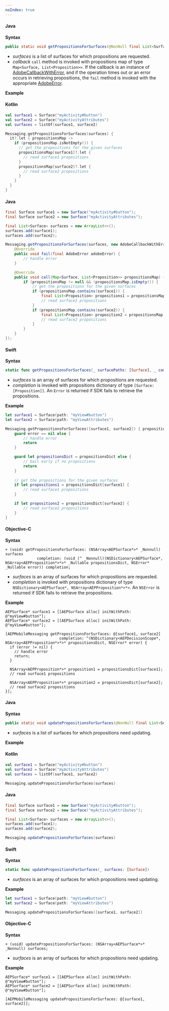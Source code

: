 ```yaml
---
noIndex: true
---
```


<Variant platform="android" api="get-propositions-for-surfaces" repeat="9"/>

#### Java

**Syntax**

```java
public static void getPropositionsForSurfaces(@NonNull final List<Surface> surfaces, @NonNull final AdobeCallback<Map<Surface, List<Proposition>>> callback)
```

* _surfaces_ is a list of surfaces for which propositions are requested.
* _callback_ `call` method is invoked with propositions map of type `Map<Surface, List<Proposition>>`. If the callback is an instance of [AdobeCallbackWithError](../../../../home/base/mobile-core/api-reference.md#adobecallbackwitherror), and if the operation times out or an error occurs in retrieving propositions, the `fail` method is invoked with the appropriate [AdobeError](../../../../home/base/mobile-core/api-reference.md#adobeerror).

**Example**

#### Kotlin

```kotlin
val surface1 = Surface("myActivity#button")
val surface2 = Surface("myActivityAttributes")
val surfaces = listOf(surface1, surface2)

Messaging.getPropositionsForSurfaces(surfaces) {
  it?.let { propositionsMap ->
    if (propositionsMap.isNotEmpty()) {
      // get the propositions for the given surfaces
      propositionsMap[surface1]?.let {
        // read surface1 propositions
      }
      propositionsMap[surface2]?.let {
        // read surface2 propositions
      }
    }
  }
}
```

#### Java

```java
final Surface surface1 = new Surface("myActivity#button");
final Surface surface2 = new Surface("myActivityAttributes");

final List<Surface> surfaces = new ArrayList<>();
surfaces.add(surface1);
surfaces.add(surface2);

Messaging.getPropositionsForSurfaces(surfaces, new AdobeCallbackWithError<Map<Surface, List<Proposition>>>() {
    @Override
    public void fail(final AdobeError adobeError) {
        // handle error
    }

    @Override
    public void call(Map<Surface, List<Proposition>> propositionsMap) {
        if (propositionsMap != null && !propositionsMap.isEmpty()) {
            // get the propositions for the given surfaces
            if (propositionsMap.contains(surface1)) {
                final List<Proposition> propositions1 = propositionsMap.get(surface1)
                // read surface1 propositions
            }
            if (propositionsMap.contains(surface2)) {
                final List<Proposition> proposition2 = propositionsMap.get(surface2)
                // read surface2 propositions
            }
        }
    }
});
```

<Variant platform="ios" api="get-propositions-for-surfaces" repeat="12"/>

#### Swift

**Syntax**

```swift
static func getPropositionsForSurfaces(_ surfacePaths: [Surface], _ completion: @escaping ([Surface: [Proposition]]?, Error?) -> Void)
```

* _surfaces_ is an array of surfaces for which propositions are requested.
* _completion_ is invoked with propositions dictionary of type `[Surface: [Proposition]]`. An `Error` is returned if SDK fails to retrieve the propositions.

**Example**

```swift
let surface1 = Surface(path: "myView#button")
let surface2 = Surface(path: "myViewAttributes")

Messaging.getPropositionsForSurfaces([surface1, surface2]) { propositionsDict, error in
    guard error == nil else {
        // handle error
        return
    }

    guard let propositionsDict = propositionsDict else {
        // bail early if no propositions
        return
    }
    
    // get the propositions for the given surfaces
    if let propositions1 = propositionsDict[surface1] {
        // read surface1 propositions
    }

    if let propositions2 = propositionsDict[surface2] {
        // read surface2 propositions
    }
}
```

#### Objective-C

**Syntax**

```objc
+ (void) getPropositionsForSurfaces: (NSArray<AEPSurface*>* _Nonnull) surfaces 
              completion: (void (^ _Nonnull)(NSDictionary<AEPSurface*, NSArray<AEPProposition*>*>* _Nullable propositionsDict, NSError* _Nullable error)) completion;
```

* _surfaces_ is an array of surfaces for which propositions are requested.
* _completion_ is invoked with propositions dictionary of type `NSDictionary<AEPSurface*, NSArray<AEPProposition*>*>`. An `NSError` is returned if SDK fails to retrieve the propositions.

**Example**

```objc
AEPSurface* surface1 = [[AEPSurface alloc] initWithPath: @"myView#button"];
AEPSurface* surface2 = [[AEPSurface alloc] initWithPath: @"myView#button"];

[AEPMobileMessaging getPropositionsForSurfaces: @[surface1, surface2] 
                        completion: ^(NSDictionary<AEPDecisionScope*, NSArray<AEPProposition*>*>* propositionsDict, NSError* error) {
  if (error != nil) {
    // handle error   
    return;
  }

  NSArray<AEPProposition*>* proposition1 = propositionsDict[surface1];
  // read surface1 propositions

  NSArray<AEPProposition*>* proposition2 = propositionsDict[surface2];
  // read surface2 propositions
}];
```

<Variant platform="android" api="update-propositions-for-surfaces" repeat="9"/>

#### Java

**Syntax**

```java
public static void updatePropositionsForSurfaces(@NonNull final List<Surface> surfaces)
```

* _surfaces_ is a list of surfaces for which propositions need updating.

**Example**

#### Kotlin

```kotlin
val surface1 = Surface("myActivity#button")
val surface2 = Surface("myActivityAttributes")
val surfaces = listOf(surface1, surface2)

Messaging.updatePropositionsForSurfaces(surfaces)
```

#### Java

```java
final Surface surface1 = new Surface("myActivity#button");
final Surface surface2 = new Surface("myActivityAttributes");

final List<Surface> surfaces = new ArrayList<>();
surfaces.add(surface1);
surfaces.add(surface2);

Messaging.updatePropositionsForSurfaces(surfaces)
```

<Variant platform="ios" api="update-propositions-for-surfaces" repeat="12"/>

#### Swift

**Syntax**

```swift
static func updatePropositionsForSurfaces(_ surfaces: [Surface])
```

* _surfaces_ is an array of surfaces for which propositions need updating.

**Example**

```swift
let surface1 = Surface(path: "myView#button")
let surface2 = Surface(path: "myViewAttributes")

Messaging.updatePropositionsForSurfaces([surface1, surface2])
```

#### Objective-C

**Syntax**

```objc
+ (void) updatePropositionsForSurfaces: (NSArray<AEPSurface*>* _Nonnull) surfaces;
```

* _surfaces_ is an array of surfaces for which propositions need updating.

**Example**

```objc
AEPSurface* surface1 = [[AEPSurface alloc] initWithPath: @"myView#button"];
AEPSurface* surface2 = [[AEPSurface alloc] initWithPath: @"myView#button"];

[AEPMobileMessaging updatePropositionsForSurfaces: @[surface1, surface2]]; 
```
